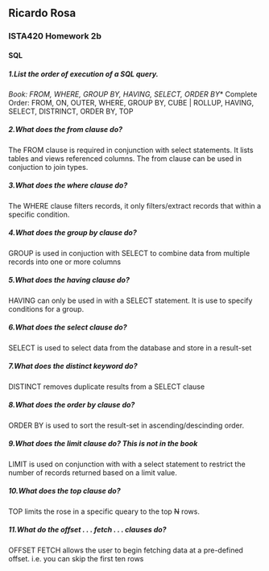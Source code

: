 ## Ricardo Rosa

### ISTA420 Homework 2b

#### SQL






##### 1.List the order of execution of a SQL query.

*Book: FROM, WHERE, GROUP BY, HAVING, SELECT, ORDER BY** 
Complete Order: FROM, ON, OUTER, WHERE, GROUP BY, CUBE | ROLLUP, HAVING, SELECT, DISTRINCT, ORDER BY, TOP

##### 2.What does the from clause do?

The FROM clause is required in conjunction with select statements. It lists tables and views referenced columns. The from clause can be used in conjuction to join types.   

##### 3.What does the where clause do?

The WHERE clause filters records, it only filters/extract records that within a specific condition.

##### 4.What does the group by clause do?

GROUP is used in conjuction with SELECT to combine data from multiple records into one or more columns 

##### 5.What does the having clause do?

HAVING can only be used in with a SELECT statement. It is use to specify conditions for a group.

##### 6.What does the select clause do?

SELECT is used to select data from the database and store in a result-set

##### 7.What does the distinct keyword do?

DISTINCT removes duplicate results from a SELECT clause

##### 8.What does the order by clause do?

ORDER BY is used to sort the result-set in ascending/descinding order.

##### 9.What does the limit clause do? This is not in the book

LIMIT is used on conjunction with with a select statement to restrict the number of records returned based on a limit value.

##### 10.What does the top clause do?

TOP limits the rose in a specific queary to the top ~~N~~ rows.

##### 11.What do the offset . . . fetch . . . clauses do?

OFFSET FETCH allows the user to begin fetching data at a pre-defined offset. i.e. you can skip the first ten rows 